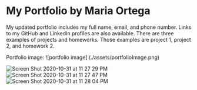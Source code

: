 # My Portfolio by Maria Ortega

My updated portfolio includes my full name, email, and phone number.
Links to my GitHub and LinkedIn profiles are also available. 
There are three examples of projects and homeworks. Those examples are project 1, project 2, and homework 2.

Portfolio image:
![portfolio image] (./assets/portfolioImage.png)








![Screen Shot 2020-10-31 at 11 27 29 PM](https://user-images.githubusercontent.com/71056915/97794900-2608e300-1bd6-11eb-952b-e91748ad106c.png)
![Screen Shot 2020-10-31 at 11 27 47 PM](https://user-images.githubusercontent.com/71056915/97794901-273a1000-1bd6-11eb-9c4a-fbfd48ada25f.png)
![Screen Shot 2020-10-31 at 11 28 04 PM](https://user-images.githubusercontent.com/71056915/97794903-2903d380-1bd6-11eb-91a1-81460f9eb28d.png)
